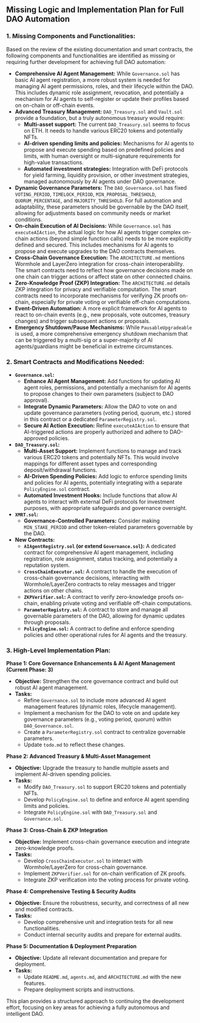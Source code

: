 ## Missing Logic and Implementation Plan for Full DAO Automation

### 1. Missing Components and Functionalities:

Based on the review of the existing documentation and smart contracts, the following components and functionalities are identified as missing or requiring further development for achieving full DAO automation:

*   **Comprehensive AI Agent Management:** While `Governance.sol` has basic AI agent registration, a more robust system is needed for managing AI agent permissions, roles, and their lifecycle within the DAO. This includes dynamic role assignment, revocation, and potentially a mechanism for AI agents to self-register or update their profiles based on on-chain or off-chain events.
*   **Advanced Treasury Management:** `DAO_Treasury.sol` and `Vault.sol` provide a foundation, but a truly autonomous treasury would require:
    *   **Multi-asset support:** The current `DAO_Treasury.sol` seems to focus on ETH. It needs to handle various ERC20 tokens and potentially NFTs.
    *   **AI-driven spending limits and policies:** Mechanisms for AI agents to propose and execute spending based on predefined policies and limits, with human oversight or multi-signature requirements for high-value transactions.
    *   **Automated investment strategies:** Integration with DeFi protocols for yield farming, liquidity provision, or other investment strategies, managed autonomously by AI agents under DAO governance.
*   **Dynamic Governance Parameters:** The `DAO_Governance.sol` has fixed `VOTING_PERIOD`, `TIMELOCK_PERIOD`, `MIN_PROPOSAL_THRESHOLD`, `QUORUM_PERCENTAGE`, and `MAJORITY_THRESHOLD`. For full automation and adaptability, these parameters should be governable by the DAO itself, allowing for adjustments based on community needs or market conditions.
*   **On-chain Execution of AI Decisions:** While `Governance.sol` has `executeAIAction`, the actual logic for how AI agents trigger complex on-chain actions (beyond simple function calls) needs to be more explicitly defined and secured. This includes mechanisms for AI agents to propose and execute upgrades to the DAO contracts themselves.
*   **Cross-Chain Governance Execution:** The `ARCHITECTURE.md` mentions Wormhole and LayerZero integration for cross-chain interoperability. The smart contracts need to reflect how governance decisions made on one chain can trigger actions or affect state on other connected chains.
*   **Zero-Knowledge Proof (ZKP) Integration:** The `ARCHITECTURE.md` details ZKP integration for privacy and verifiable computation. The smart contracts need to incorporate mechanisms for verifying ZK proofs on-chain, especially for private voting or verifiable off-chain computations.
*   **Event-Driven Automation:** A more explicit framework for AI agents to react to on-chain events (e.g., new proposals, vote outcomes, treasury changes) and trigger subsequent actions or proposals.
*   **Emergency Shutdown/Pause Mechanisms:** While `PausableUpgradeable` is used, a more comprehensive emergency shutdown mechanism that can be triggered by a multi-sig or a super-majority of AI agents/guardians might be beneficial in extreme circumstances.

### 2. Smart Contracts and Modifications Needed:

*   **`Governance.sol`:**
    *   **Enhance AI Agent Management:** Add functions for updating AI agent roles, permissions, and potentially a mechanism for AI agents to propose changes to their own parameters (subject to DAO approval).
    *   **Integrate Dynamic Parameters:** Allow the DAO to vote on and update governance parameters (voting period, quorum, etc.) stored in this contract or a dedicated `ParameterRegistry.sol`.
    *   **Secure AI Action Execution:** Refine `executeAIAction` to ensure that AI-triggered actions are properly authorized and adhere to DAO-approved policies.
*   **`DAO_Treasury.sol`:**
    *   **Multi-Asset Support:** Implement functions to manage and track various ERC20 tokens and potentially NFTs. This would involve mappings for different asset types and corresponding deposit/withdrawal functions.
    *   **AI-Driven Spending Policies:** Add logic to enforce spending limits and policies for AI agents, potentially integrating with a separate `PolicyEngine.sol` contract.
    *   **Automated Investment Hooks:** Include functions that allow AI agents to interact with external DeFi protocols for investment purposes, with appropriate safeguards and governance oversight.
*   **`XMRT.sol`:**
    *   **Governance-Controlled Parameters:** Consider making `MIN_STAKE_PERIOD` and other token-related parameters governable by the DAO.
*   **New Contracts:**
    *   **`AIAgentRegistry.sol` (or extend `Governance.sol`):** A dedicated contract for comprehensive AI agent management, including registration, role assignment, status tracking, and potentially a reputation system.
    *   **`CrossChainExecutor.sol`:** A contract to handle the execution of cross-chain governance decisions, interacting with Wormhole/LayerZero contracts to relay messages and trigger actions on other chains.
    *   **`ZKPVerifier.sol`:** A contract to verify zero-knowledge proofs on-chain, enabling private voting and verifiable off-chain computations.
    *   **`ParameterRegistry.sol`:** A contract to store and manage all governable parameters of the DAO, allowing for dynamic updates through proposals.
    *   **`PolicyEngine.sol`:** A contract to define and enforce spending policies and other operational rules for AI agents and the treasury.

### 3. High-Level Implementation Plan:

**Phase 1: Core Governance Enhancements & AI Agent Management (Current Phase: 3)**
*   **Objective:** Strengthen the core governance contract and build out robust AI agent management.
*   **Tasks:**
    *   Refine `Governance.sol` to include more advanced AI agent management features (dynamic roles, lifecycle management).
    *   Implement a mechanism for the DAO to vote on and update key governance parameters (e.g., voting period, quorum) within `DAO_Governance.sol`.
    *   Create a `ParameterRegistry.sol` contract to centralize governable parameters.
    *   Update `todo.md` to reflect these changes.

**Phase 2: Advanced Treasury & Multi-Asset Management**
*   **Objective:** Upgrade the treasury to handle multiple assets and implement AI-driven spending policies.
*   **Tasks:**
    *   Modify `DAO_Treasury.sol` to support ERC20 tokens and potentially NFTs.
    *   Develop `PolicyEngine.sol` to define and enforce AI agent spending limits and policies.
    *   Integrate `PolicyEngine.sol` with `DAO_Treasury.sol` and `Governance.sol`.

**Phase 3: Cross-Chain & ZKP Integration**
*   **Objective:** Implement cross-chain governance execution and integrate zero-knowledge proofs.
*   **Tasks:**
    *   Develop `CrossChainExecutor.sol` to interact with Wormhole/LayerZero for cross-chain governance.
    *   Implement `ZKPVerifier.sol` for on-chain verification of ZK proofs.
    *   Integrate ZKP verification into the voting process for private voting.

**Phase 4: Comprehensive Testing & Security Audits**
*   **Objective:** Ensure the robustness, security, and correctness of all new and modified contracts.
*   **Tasks:**
    *   Develop comprehensive unit and integration tests for all new functionalities.
    *   Conduct internal security audits and prepare for external audits.

**Phase 5: Documentation & Deployment Preparation**
*   **Objective:** Update all relevant documentation and prepare for deployment.
*   **Tasks:**
    *   Update `README.md`, `agents.md`, and `ARCHITECTURE.md` with the new features.
    *   Prepare deployment scripts and instructions.

This plan provides a structured approach to continuing the development effort, focusing on key areas for achieving a fully autonomous and intelligent DAO.

